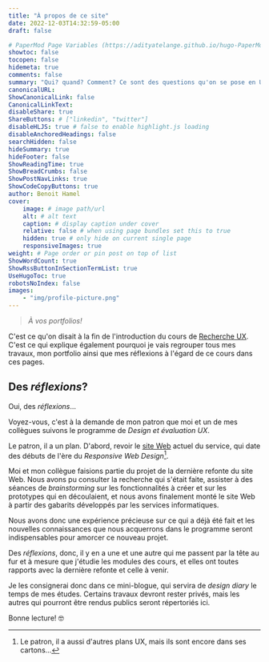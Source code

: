 ```yaml
---
title: "À propos de ce site"
date: 2022-12-03T14:32:59-05:00
draft: false

# PaperMod Page Variables (https://adityatelange.github.io/hugo-PaperMod/posts/papermod/papermod-variables/#page-variables)
showtoc: false
tocopen: false
hidemeta: true
comments: false
summary: "Qui? quand? Comment? Ce sont des questions qu'on se pose en UX. Ici, je vous explique le pourquoi de ces pages."
canonicalURL: 
ShowCanonicalLink: false
CanonicalLinkText: 
disableShare: true
ShareButtons: # ["linkedin", "twitter"]
disableHLJS: true # false to enable highlight.js loading
disableAnchoredHeadings: false
searchHidden: false
hideSummary: true
hideFooter: false
ShowReadingTime: true
ShowBreadCrumbs: false
ShowPostNavLinks: true
ShowCodeCopyButtons: true
author: Benoit Hamel
cover:
    image: # image path/url
    alt: # alt text
    caption: # display caption under cover
    relative: false # when using page bundles set this to true
    hidden: true # only hide on current single page
    responsiveImages: true
weight: # Page order or pin post on top of list
ShowWordCount: true
ShowRssButtonInSectionTermList: true
UseHugoToc: true
robotsNoIndex: false
images:
    - "img/profile-picture.png"
---
```


> *À vos portfolios!*

C'est ce qu'on disait à la fin de l'introduction du cours de [Recherche UX](https://www.edx.org/course/la-recherche-ux).
C'est ce qui explique également pourquoi je vais regrouper tous mes travaux, mon portfolio ainsi que mes réflexions à l'égard
de ce cours dans ces pages.

## Des *réflexions*?

Oui, des *réflexions*...

Voyez-vous, c'est à la demande de mon patron que moi et un de mes collègues suivons le programme de
*Design et évaluation UX*.

Le patron, il a un plan. D'abord, revoir le [site Web](https://www.hec.ca/biblio/) actuel du service, 
qui date des débuts de l'ère du *Responsive Web Design*[^1].

Moi et mon collègue faisions partie du projet de la dernière refonte du site Web. Nous avons pu
consulter la recherche qui s'était faite, assister à des séances de *brainstorming* sur les fonctionnalités
à créer et sur les prototypes qui en découlaient, et nous avons finalement monté le site Web à partir
des gabarits développés par les services informatiques.

Nous avons donc une expérience précieuse sur ce qui a déjà été fait et les nouvelles connaissances que
nous acquerrons dans le programme seront indispensables pour amorcer ce nouveau projet.

Des *réflexions*, donc, il y en a une et une autre qui me passent par la tête au fur et à mesure que
j'étudie les modules des cours, et elles ont toutes rapports avec la dernière refonte et celle
à venir.

Je les consignerai donc dans ce mini-blogue, qui servira de *design diary* le temps de mes études. 
Certains travaux devront rester privés, mais les autres qui pourront être rendus publics seront répertoriés ici.

Bonne lecture! :nerd_face:

[^1]: Le patron, il a aussi d'autres plans UX, mais ils sont encore dans ses cartons...